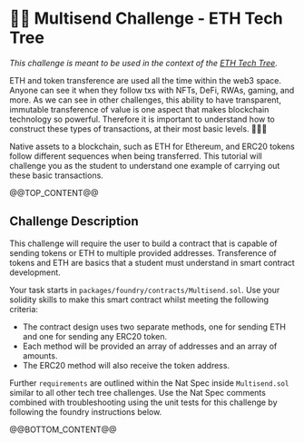 # 🤝💸 Multisend Challenge - ETH Tech Tree 
*This challenge is meant to be used in the context of the [ETH Tech Tree](https://github.com/BuidlGuidl/eth-tech-tree).*

ETH and token transference are used all the time within the web3 space. Anyone can see it when they follow txs with NFTs, DeFi, RWAs, gaming, and more. As we can see in other challenges, this ability to have transparent, immutable transference of value is one aspect that makes blockchain technology so powerful. Therefore it is important to understand how to construct these types of transactions, at their most basic levels. 👨🏻‍🏫

Native assets to a blockchain, such as ETH for Ethereum, and ERC20 tokens follow different sequences when being transferred. This tutorial will challenge you as the student to understand one example of carrying out these basic transactions.

@@TOP_CONTENT@@

## Challenge Description

This challenge will require the user to build a contract that is capable of sending tokens or ETH to multiple provided addresses. Transference of tokens and ETH are basics that a student must understand in smart contract development.

Your task starts in `packages/foundry/contracts/Multisend.sol`. Use your solidity skills to make this smart contract whilst meeting the following criteria:

- The contract design uses two separate methods, one for sending ETH and one for sending any ERC20 token. 
- Each method will be provided an array of addresses and an array of amounts. 
- The ERC20 method will also receive the token address.

Further `requirements` are outlined within the Nat Spec inside `Multisend.sol` similar to all other tech tree challenges. Use the Nat Spec comments combined with troubleshooting using the unit tests for this challenge by following the foundry instructions below.

@@BOTTOM_CONTENT@@
